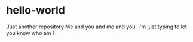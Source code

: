 # hello-world
Just another repository
Me and you and me and you. I'm just typing to let you know who am I
